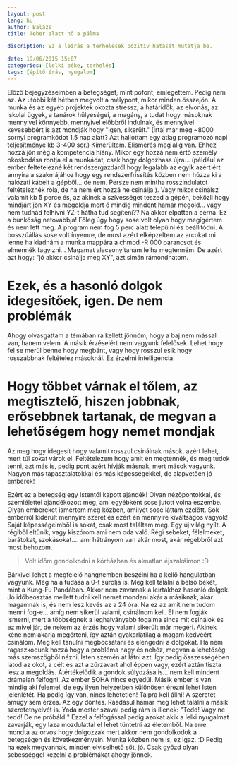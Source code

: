 ```yaml
---
layout: post
lang: hu
author: Balázs
title: Teher alatt nő a pálma

discription: Ez a leírás a terhelések pozitív hatását mutatja be.

date: 19/06/2015 15:07
categories: [lelki béke, terhelés]
tags: [építő írás, nyugalom]
---
```


Előző bejegyzéseimben a betegséget, mint pofont, emlegettem. Pedig nem az. Az utóbbi két hétben megvolt a mélypont, mikor minden összejön. A munka és az egyéb projektek okozta stressz, a határidők, az elvonás, az iskolai ügyek, a tanárok hülyeségei, a magány, a tudat hogy másoknak mennyivel könnyebb, mennyivel előbbről indulnak, és mennyivel kevesebbért is azt mondják hogy "igen, sikerült." (Írtál már meg ~8000 sornyi programkódot 1,5 nap alatt? Azt hallottam egy átlag programozó napi teljesítménye kb 3-400 sor.) Kimerültem. Elismerés meg alig van. Ehhez hozzá jön még a kompetencia hiány. Mikor egy hozzá nem értő személy okoskodása rontja el a munkádat, csak hogy dolgozhass újra... (például az ember feltételezné két rendszergazdáról hogy legalább az egyik azért ért annyira a szakmájához hogy egy rendszerfrissítés közben nem húzza ki a hálózati kábelt a gépből... de nem. Persze nem mintha rosszindulatot feltételeznék róla, de ha nem ért hozzá ne csinálja.). Vagy mikor csinálsz valamit kb 5 perce és, az akinek a szívességet teszed a gépén, beközli hogy mindjárt jön XY és megoldja mert ő mindig mindent hamar megold... vagy nem tudnád felhívni YZ-t hátha tud segíteni?? Na akkor elpattan a cérna. Ez a bunkóság netovábbja! Főleg úgy hogy sose volt olyan hogy megígértem és nem lett meg. A program nem fog 5 perc alatt települni és beállítódni. A bosszúállás sose volt ínyemre, de most azért elképzeltem az arcokat mi lenne ha kiadnám a munka mappára a chmod -R 000 parancsot és elmennék fagyizni... Magamat alacsonyítanám le ha megtenném. De azért azt hogy: "jó akkor csinálja meg XY", azt simán rámondhatom.

# Ezek, és a hasonló dolgok idegesítőek, igen. De nem problémák

Ahogy olvasgattam a témában rá kellett jönnöm, hogy a baj nem mással van, hanem velem. A másik érzéseiért nem vagyunk felelősek. Lehet hogy fel se merül benne hogy megbánt, vagy hogy rosszul esik hogy rosszabbnak feltételez másoknál. Ez érzelmi intelligencia.

# Hogy többet várnak el tőlem, az megtisztelő, hiszen jobbnak, erősebbnek tartanak, de megvan a lehetőségem hogy nemet mondjak

Az meg hogy idegesít hogy valamit rosszul csinálnak mások, azért lehet, mert túl sokat várok el. Feltételezem hogy amit én megtennék, és meg tudok tenni, azt más is, pedig pont azért hívják másnak, mert mások vagyunk. Nagyon más tapasztalatokkal és más képességekkel, de alapvetően jó emberek!

Ezért ez a betegség egy Istentől kapott ajándék!
Olyan nézőpontokkal, és szemlélettel ajándékozott meg, ami egyébként sose jutott volna eszembe. Olyan embereket ismertem meg közben, amilyet sose láttam ezelőtt. Sok emberről kiderült mennyire szeret és ezért én mennyire kiváltságos vagyok! Saját képességeimből is sokat, csak most találtam meg. Egy új világ nyílt. A régiből eltűnik, vagy kiszórom ami nem oda való. Régi sebeket, félelmeket, barátokat, szokásokat.... ami hátrányom van akár most, akár régebbről azt most behozom.

> Volt időm gondolkodni a kórházban és álmatlan éjszakáimon :D

Bárkivel lehet a megfelelő hangnemben beszélni ha a kellő hangulatban vagyunk. Még ha a tudása a 0-t súrolja is.
Meg kell találni a belső békét, mint a Kung-Fu Pandában. Akkor nem zavarnak a leírtakhoz hasonló dolgok.
Jó időbeosztás mellett tudni kell nemet mondani akár a másiknak, akár magamnak is, és nem lesz kevés az a 24 óra. Na ez az amit nem tudom menni fog-e... amíg nem sikerül valami, csinálnom kell. El nem fogják ismerni, mert a többségnek a leghalványabb fogalma sincs mit csinálok és ez mivel jár, de nekem az érzés hogy valami sikerült már megéri. Akinek kéne nem akarja megérteni, így aztán gyakorlatilag a magam kedvéért csinálom.
Meg kell tanulni megbocsátani és elengedni a dolgokat. Ha nem ragaszkodunk hozzá hogy a probléma nagy és nehéz, megvan a lehetőség más szemszögből nézni, Isten szemén át látni azt. Így pedig összességében látod az okot, a célt és azt a zűrzavart ahol éppen vagy, ezért aztán tiszta lesz a megoldás.
Átértékelődik a gondok súlyozása is... nem kell mindent drámaian felfogni.
Az ember SOHA nincs egyedül. Másik ember is van mindig aki felemel, de egy ilyen helyzetben különösen érezni lehet Isten jelenlétét. Ha pedig így van, nincs lehetetlen! Talpra kell állni!
A szeretet amúgy sem érzés. Az egy döntés. Ráadásul hamar meg lehet találni a másik szeretetnyelvét is.
Yoda mester szavai pedig rám is illenek: "Tedd! Vagy ne tedd! De ne próbáld!"
Ezzel a felfogással pedig azokat akik a lelki nyugalmat zavarják, egy laza mozdulattal el lehet tüntetni az életemből.
Na erre mondta az orvos hogy dolgozzak mert akkor nem gondolkodok a betegségen és következményein. Munka közben nem is, ez igaz. :D Pedig ha ezek megvannak, minden elviselhető sőt, jó. Csak győzd olyan sebességgel kezelni a problémákat ahogy jönnek.